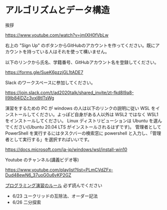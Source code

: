 # アルゴリズムとデータ構造

挨拶

https://www.youtube.com/watch?v=jmIXH0fVbLw

右上の "Sign Up" のボタンからGitHubのアカウントを作ってください。既にアカウントを持っている人はそれを使って構いません。

以下のリンクから氏名、学籍番号、GitHubアカウント名を登録してください。

https://forms.gle/SueK6pzzjGL1tADE7

Slack のワークスペースに参加してください。

https://join.slack.com/t/ad2020talk/shared_invite/zt-fkd8l9a8-lI9Ib84lDZc3vxl8tlTsWg

演習をするための PC が windows の人は以下のリンクの説明に従い WSL をインストールしてください。よっぽど自身がある人以外は WSL2 ではなく WSL1 をインストールしてください。
Linux ディストリビューションは Ubuntu を選んでください(Ubuntu 20.04 LTS がインストールされるはずです)。
管理者として PowerShell を実行するにはタスクバーの検索窓に powershell と入力し、「管理者として実行する」を選択すればいいです。

https://docs.microsoft.com/ja-jp/windows/wsl/install-win10

Youtube のチャンネル(講義ビデオ等)

https://www.youtube.com/playlist?list=PLmCVdZFx-Dud48ewN6_37uoG0u6vKP2GZ

[プログラミング演習のルール](/RULES.md) 必ず読んでください

* 6/23 ユークリッドの互除法、オーダー記法
* 6/26 二分探索

